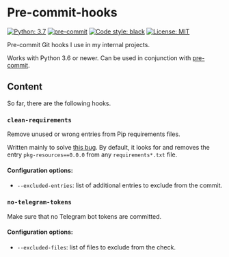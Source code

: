 # Pre-commit-hooks

[![Python: 3.7](https://img.shields.io/badge/Python-3.7-yellow)](https://www.python.org/)
[![pre-commit](https://img.shields.io/badge/pre--commit-enabled-brightgreen?logo=pre-commit&logoColor=white)](https://github.com/pre-commit/pre-commit)
[![Code style: black](https://img.shields.io/badge/code%20style-black-000000.svg)](https://github.com/ambv/black)
[![License: MIT](https://img.shields.io/badge/License-MIT-yellow.svg)](https://opensource.org/licenses/MIT)

Pre-commit Git hooks I use in my internal projects.

Works with Python 3.6 or newer. Can be used in conjunction with [pre-commit](https://github.com/pre-commit/pre-commit).

## Content

So far, there are the following hooks.

### `clean-requirements`

Remove unused or wrong entries from Pip requirements files.

Written mainly to solve [this bug](https://bugs.launchpad.net/ubuntu/+source/python-pip/+bug/1635463). By default, it
looks for and removes the entry `pkg-resources==0.0.0` from any `requirements*.txt` file.

#### Configuration options:

- `--excluded-entries`: list of additional entries to exclude from the commit.

### `no-telegram-tokens`

Make sure that no Telegram bot tokens are committed.

#### Configuration options:

- `--excluded-files`: list of files to exclude from the check.
